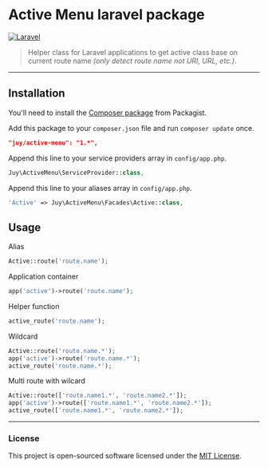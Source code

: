 # Active Menu laravel package
[![Laravel](https://img.shields.io/badge/Laravel-5.1-orange.svg?style=flat-square)](http://laravel.com)

> Helper class for Laravel applications to get active class base on current route name *(only detect route name not URI, URL, etc.)*.

----------

## Installation

You'll need to install the [Composer package](https://packagist.org/packages/juy/active-menu) from Packagist.

Add this package to your `composer.json` file and run `composer update` once.

```json
"juy/active-menu": "1.*",
```

Append this line to your service providers array in `config/app.php`.

```php
Juy\ActiveMenu\ServiceProvider::class,
```

Append this line to your aliases array in `config/app.php`.

```php
'Active' => Juy\ActiveMenu\Facades\Active::class,
```

## Usage

Alias

```php
Active::route('route.name');
```

Application container

```php
app('active')->route('route.name');
```

Helper function

```php
active_route('route.name');
```

Wildcard

```php
Active::route('route.name.*');
app('active')->route('route.name.*');
active_route('route.name.*');
```

Multi route with wilcard

```php
Active::route(['route.name1.*', 'route.name2.*']);
app('active')->route(['route.name1.*', 'route.name2.*']);
active_route(['route.name1.*', 'route.name2.*']);

```

----------

### License
This project is open-sourced software licensed under the [MIT License](LICENSE.txt).
